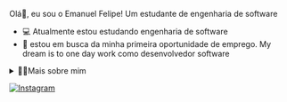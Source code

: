 
<p>
 Olá👋, eu sou o Emanuel Felipe!  Um estudante de engenharia de software

- 💻 Atualmente estou estudando engenharia de software
- 🔎 estou em busca da minha primeira oportunidade de emprego. My dream is to one day work como desenvolvedor software
</p>

<!-- Dropdown -->
<details>
  <summary>👨‍💻Mais sobre mim</summary>

  - 💬 Tenho 21 anos e atualmente moro no Brasil. Estou me dedicando aos estudos de front-end e back-end, ao mesmo tempo que estou aprendendo alemão. Estou no início da minha jornada profissional na área de programação e tenho o objetivo de oferecer sempre o meu melhor em cada dia.
    
  - ⚡Tenho uma paixão pela leitura, que se estende desde bons livros até mangás e quadrinhos, e também adoro assistir filmes e jogar. Para mim, nossos interesses pessoais não são apenas fontes de entretenimento, mas também ferramentas essenciais para uma compreensão mais ampla do mundo e para encontrar soluções criativas para os desafios que enfrentamos.
</details>

<!-- Links -->
[![Instagram](https://img.shields.io/badge/Instagram-E4405F?style=for-the-badge&logo=instagram&logoColor=white)](https://www.instagram.com/emanuel.adventure/)
